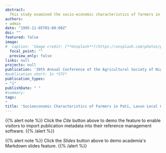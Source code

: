 ```yaml
---
abstract:
  This study examined the socio-economic characteristics of farmers in Pati, Lavun Local Government Area of Niger State.  Questionnaires were administered to 38 farmers randomly selected from the nine villages to generate the data.  The data was analysed using means, percentages, frequency distribution and charts.  The major findings indicate that the average age of the household heads sampled is 48 years with a family size of seven.  The household heads were all farmers with an average farm size of 2.16ha held in three or four fragments around the settlements; but some of them have some non-farm occupations in addition.  The farms are located within an average distance of 2.482km and takes about 0.69 hours to trek from house to the farm thus giving an average speed of 3.60km/hr.  It was also found that family labour is utilised more on nearby farms while hired labour ten to be utilised on far away farms.  It is suggested that farmers should have access to land as much as required at one location.
authors:
- admin
date: "1995-11-05T01:00:00Z"
doi: ""
featured: false
image:
#  caption: 'Image credit: [**Unsplash**](https://unsplash.com/photos/pLCdAaMFLTE)'
  focal_point: ""
  preview_only: false
links: null
projects: null
publication: '30th Annual Conference of the Agricultural Society of Nigeria held at the Edo State University Ekpoma, Nigeria, 5th to 8th November'
#publication_short: In *STC*
publication_types:
- "1"
publishDate: " "
#summary: 
tags:
- 
title: 'Socioeconomic Characteristics of Farmers in Pati, Lavun Local Government of Niger State'
---
```


{{% alert note %}}
Click the *Cite* button above to demo the feature to enable visitors to import publication metadata into their reference management software.
{{% /alert %}}

{{% alert note %}}
Click the *Slides* button above to demo academia's Markdown slides feature.
{{% /alert %}}
